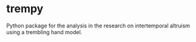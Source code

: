 # trempy
Python package for the analysis in the research on intertemporal altruism using a trembling hand model.

